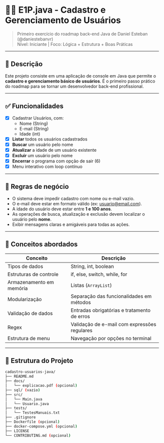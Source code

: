 # 🧑‍💻 E1P.java - Cadastro e Gerenciamento de Usuários

> Primeiro exercício do roadmap back-end Java de Daniel Esteban (@daniestebanvr)  
> Nível: Iniciante | Foco: Lógica + Estrutura + Boas Práticas

---

## 📘 Descrição

Este projeto consiste em uma aplicação de console em Java que permite o **cadastro e gerenciamento básico de usuários**. É o primeiro passo prático do roadmap para se tornar um desenvolvedor back-end profissional.

---

## ✅ Funcionalidades

- [x] Cadastrar Usuários, com:
  - Nome (String)
  - E-mail (String)
  - Idade (int)
- [x] **Listar** todos os usuários cadastrados
- [x] **Buscar** um usuário pelo nome
- [x] **Atualizar** a idade de um usuário existente
- [x] **Excluir** um usuário pelo nome
- [x] **Encerrar** o programa com opção de sair (6)
- [x] Menu interativo com loop contínuo

---

## 📌 Regras de negócio

- O sistema deve impedir cadastro com nome ou e-mail vazio.
- O e-mail deve estar em formato válido (ex: usuario@email.com).
- A idade do usuário deve estar entre **1 e 100 anos**.
- As operações de busca, atualização e exclusão devem localizar o usuário pelo **nome**.
- Exibir mensagens claras e amigáveis para todas as ações.

---

## 🧠 Conceitos abordados

| Conceito                    | Descrição                                               |
|----------------------------|----------------------------------------------------------|
| Tipos de dados             | String, int, boolean                                     |
| Estruturas de controle     | if, else, switch, while, for                             |
| Armazenamento em memória   | Listas (`ArrayList`)                                     |
| Modularização              | Separação das funcionalidades em métodos                |
| Validação de dados         | Entradas obrigatórias e tratamento de erros             |
| Regex                      | Validação de e-mail com expressões regulares            |
| Estrutura de menu          | Navegação por opções no terminal                        |

---

## 📂 Estrutura do Projeto

```bash
cadastro-usuarios-java/
├── README.md
├── docs/
│   └── explicacao.pdf (opcional)
├── sql/ (vazio)
├── src/
│   └── Main.java
│   └── Usuario.java
├── tests/
│   └── TestesManuais.txt
├── .gitignore
├── Dockerfile (opcional)
├── docker-compose.yml (opcional)
├── LICENSE
└── CONTRIBUTING.md (opcional)
